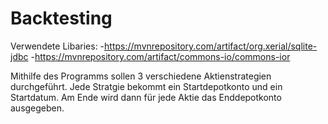 # Backtesting
Verwendete Libaries: 
-https://mvnrepository.com/artifact/org.xerial/sqlite-jdbc 
-https://mvnrepository.com/artifact/commons-io/commons-ior

Mithilfe des Programms sollen 3 verschiedene Aktienstrategien durchgeführt. Jede Stratgie bekommt ein Startdepotkonto und ein Startdatum.
Am Ende wird dann für jede Aktie das Enddepotkonto ausgegeben.
